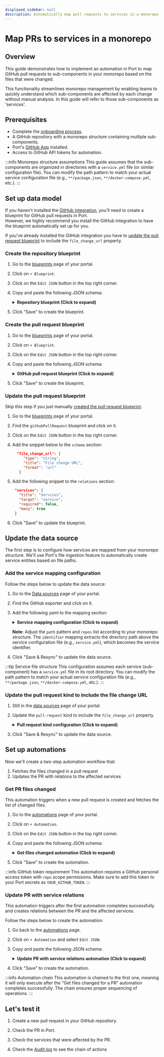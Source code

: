 ```yaml
---
displayed_sidebar: null
description: Automatically map pull requests to services in a monorepo using file path analysis
---
```


# Map PRs to services in a monorepo

## Overview
This guide demonstrates how to implement an automation in Port to map GitHub pull requests to sub-components in your monorepo based on the files that were changed.

This functionality streamlines monorepo management by enabling teams to quickly understand which sub-components are affected by each change without manual analysis. In this guide will refer to those sub-components as 'services'.

## Prerequisites

- Complete the [onboarding process](/getting-started/overview).
- A GitHub repository with a monorepo structure containing multiple sub-components.
- Port's [GitHub App](/build-your-software-catalog/sync-data-to-catalog/git/github/github.md) installed.
- Access to GitHub API tokens for automation.

:::info Monorepo structure assumptions
This guide assumes that the sub-components are organized in directories with a `service.yml` file (or similar configuration file). You can modify the path pattern to match your actual service configuration file (e.g., `**/package.json`, `**/docker-compose.yml`, etc.).
:::



## Set up data model

If you haven't installed the [GitHub integration](/build-your-software-catalog/sync-data-to-catalog/git/github), you'll need to create a blueprint for GitHub pull requests in Port.  
However, we highly recommend you install the GitHub integration to have the blueprint automatically set up for you.

If you've already installed the GitHub integration you have to [update the pull request blueprint](#update-the-pull-request-blueprint) to include the
`file_change_url` property.

### Create the repository blueprint

1. Go to the [blueprints](https://app.getport.io/settings/blueprints) page of your portal.

2. Click on `+ Blueprint`.

3. Click on the `Edit JSON` button in the top right corner.

4. Copy and paste the following JSON schema:

   <details>
   <summary><b>Repository blueprint (Click to expand)</b></summary>

   ```json showLineNumbers
    {
    "identifier": "githubRepository",
    "title": "Repository",
    "icon": "Github",
    "schema": {
        "properties": {
        "readme": {
            "title": "README",
            "type": "string",
            "format": "markdown"
        },
        "url": {
            "title": "Repository URL",
            "type": "string",
            "format": "url"
        },
        "defaultBranch": {
            "title": "Default branch",
            "type": "string"
        }
        },
        "required": []
    },
    "mirrorProperties": {},
    "calculationProperties": {},
    "relations": {}
    }

   ```
   </details>

5. Click "Save" to create the blueprint.


### Create the pull request blueprint

1. Go to the [blueprints](https://app.getport.io/settings/blueprints) page of your portal.

2. Click on `+ Blueprint`.

3. Click on the `Edit JSON` button in the top right corner.

4. Copy and paste the following JSON schema:

    <details>
    <summary><b>GitHub pull request blueprint (Click to expand)</b></summary>

    ```json showLineNumbers
    {
      "identifier": "githubPullRequest",
      "title": "Pull Request",
      "icon": "Github",
      "schema": {
        "properties": {
          "creator": {
            "title": "Creator",
            "type": "string"
          },
          "assignees": {
            "title": "Assignees",
            "type": "array"
          },
          "reviewers": {
            "title": "Reviewers",
            "type": "array"
          },
          "status": {
            "title": "Status",
            "type": "string",
            "enum": ["merged", "open", "closed"],
            "enumColors": {
              "merged": "purple",
              "open": "green",
              "closed": "red"
            }
          },
          "closedAt": {
            "title": "Closed At",
            "type": "string",
            "format": "date-time"
          },
          "updatedAt": {
            "title": "Updated At",
            "type": "string",
            "format": "date-time"
          },
          "mergedAt": {
            "title": "Merged At",
            "type": "string",
            "format": "date-time"
          },
          "createdAt": {
            "title": "Created At",
            "type": "string",
            "format": "date-time"
          },
          "link": {
            "format": "url",
            "type": "string"
          },
          "leadTimeHours": {
            "title": "Lead Time in hours",
            "type": "number"
          },
          "file_change_url": {
            "type": "string",
            "title": "File change URL",
            "format": "url"
          }
        },
        "required": []
      },
      "mirrorProperties": {},
      "calculationProperties": {
        "days_old": {
          "title": "Days Old",
          "icon": "DefaultProperty",
          "calculation": "(now / 86400) - (.properties.createdAt | capture(\"(?<date>\\\\d{4}-\\\\d{2}-\\\\d{2})\") | .date | strptime(\"%Y-%m-%d\") | mktime / 86400) | floor",
          "type": "number"
        }
      },
      "relations": {
        "repository": {
          "title": "Repository",
          "target": "githubRepository",
          "required": false,
          "many": false
        },
        "services": {
          "title": "Services",
          "target": "service",
          "required": false,
          "many": true
        }
      }
    }
    ```
    </details>

5. Click "Save" to create the blueprint.

### Update the pull request blueprint

Skip this step if you just manually [created the pull request blueprint](#create-the-pull-request-blueprint).

1. Go to the [blueprints](https://app.getport.io/settings/blueprints) page of your portal.

2. Find the `githubPullRequest` blueprint and click on it.

3. Click on the `Edit JSON` button in the top right corner.

4. Add the snippet below to the `schema` section:

   ```json showLineNumbers
     "file_change_url": {
        "type": "string",
        "title": "File change URL",
        "format": "url"
      }
   ```

5. Add the following snippet to the `relations` section:

   ```json showLineNumbers
    "services": {
      "title": "Services",
      "target": "service",
      "required": false,
      "many": true
    }
   ```

6. Click "Save" to update the blueprint.

## Update the data source

The first step is to configure how services are mapped from your monorepo structure. We'll use Port's file ingestion feature to automatically create service entities based on file paths.

<h3>Add the service mapping configuration</h3>

Follow the steps below to update the data source:

1. Go to the [Data sources](https://app.getport.io/settings/data-sources) page of your portal.

2. Find the GitHub exporter and click on it.

3. Add the following yaml to the mapping section:

   <details>
   <summary><b>Service mapping configuration (Click to expand)</b></summary>

   ```yaml showLineNumbers
   - kind: file
     selector:
       query: 'true'
       files:
         - path: '**/service.yml' # or your actual service configuration file
       repos:
         - platform
     port:
       entity:
         mappings:
           identifier: .file.path | split("/")[:-1] | join("/")
           title: .file.content.service_name
           blueprint: '"service"'
   ```

   </details>

   **Note**: Adjust the `path` pattern and `repos` list according to your monorepo structure. The `identifier` mapping extracts the directory path above the service configuration file (e.g., `service.yml`), which becomes the service identifier.

6. Click "Save & Resync" to update the data source.

:::tip Service file structure
This configuration assumes each service (sub-component) has a `service.yml` file in its root directory. You can modify the path pattern to match your actual service configuration file (e.g., `**/package.json`, `**/docker-compose.yml`, etc.).
:::

<h3>Update the pull request kind to include the file change URL</h3>

1. Still in the [data sources](https://app.getport.io/settings/data-sources) page of your portal.

2. Update the `pull-request` kind to include the `file_change_url` property.

   <details>
   <summary><b>Pull request kind configuration (Click to expand)</b></summary>

    ```yaml showLineNumbers
    - kind: pull-request
      selector:
        query: 'true'
      port:
        entity:
          mappings:
            identifier: .id|tostring
            title: .title
            blueprint: '"githubPullRequest"'
            properties:
              status: .status
              label: .labels
              // highlight-start
              file_change_url: .commits_url | split("/")[:8] | join("/") + "/files"
              // highlight-end
              // other properties...
    ```
   </details>

3. Click "Save & Resync" to update the data source.

## Set up automations

Now we'll create a two-step automation workflow that:
1. Fetches the files changed in a pull request
2. Updates the PR with relations to the affected services

### Get PR files changed

This automation triggers when a new pull request is created and fetches the list of changed files.

1. Go to the [automations](https://app.getport.io/settings/automations) page of your portal.

2. Click on `+ Automation`.

3. Click on the `Edit JSON` button in the top right corner.

4. Copy and paste the following JSON schema:

   <details>
   <summary><b>Get files changed automation (Click to expand)</b></summary>

   ```json showLineNumbers
    {
        "identifier": "get_files_changed_for_a_pr",
        "title": "Get files changed for a PR",
        "description": "",
        "trigger": {
        "type": "automation",
        "event": {
            "type": "ENTITY_CREATED",
            "blueprintIdentifier": "githubPullRequest"
        },
        "condition": {
            "type": "JQ",
            "expressions": [],
            "combinator": "and"
        }
        },
        "invocationMethod": {
        "type": "WEBHOOK",
        "url": "{{ .event.diff.after.properties.file_change_url }}",
        "agent": false,
        "synchronized": true,
        "method": "GET",
        "headers": {
            "Authorization": "Bearer {{ .secrets.YOUR_GITHUB_TOKEN }}",
            "X-GitHub-Api-Version": "2022-11-28",
            "Identifier": "{{ .event.context.entityIdentifier | tostring }}"
        },
        "body": {}
        },
        "publish": true
    }
   ```

   </details>

5. Click "Save" to create the automation.

:::info GitHub token requirement
This automation requires a GitHub personal access token with `repo` scope permissions. Make sure to add this token to your Port secrets as `YOUR_GITHUB_TOKEN`.
:::

### Update PR with service relations

This automation triggers after the first automation completes successfully and creates relations between the PR and the affected services.

Follow the steps below to create the automation:

1. Go back to the [automations](https://app.getport.io/settings/automations) page.

2. Click on `+ Automation` and select `Edit JSON`.

3. Copy and paste the following JSON schema:

   <details>
   <summary><b>Update PR with service relations automation (Click to expand)</b></summary>

   ```json showLineNumbers
    {
      "identifier": "update_pr_with_service",
      "title": "Update PR with files changed",
      "description": "",
      "trigger": {
        "type": "automation",
        "event": {
          "type": "RUN_UPDATED",
          "actionIdentifier": "get_files_changed_for_a_pr"
        },
        "condition": {
          "type": "JQ",
          "expressions": [
            ".diff.after.status == \"SUCCESS\""
          ],
          "combinator": "and"
        }
      },
      "invocationMethod": {
        "type": "UPSERT_ENTITY",
        "blueprintIdentifier": "githubPullRequest",
        "mapping": {
          "identifier": "{{ .event.diff.before.payload.headers.Identifier | tostring }}",
          "relations": {
            "service": "{{ .event.diff.before.response | map(.filename | split(\"/\")[:-1] | join(\"/\")) }}"
          }
        }
      },
      "publish": true
    }
   ```

   </details>

5. Click "Save" to create the automation.

:::info Automation chain
This automation is chained to the first one, meaning it will only execute after the "Get files changed for a PR" automation completes successfully. The chain ensures proper sequencing of operations.
:::

## Let's test it

1. Create a new pull request in your GitHub repository.

2. Check the PR in Port.

3. Check the services that were affected by the PR.

4. Check the [Audit log](https://app.getport.io/settings/AuditLog) to see the chain of actions
